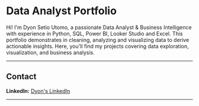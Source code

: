 # Data Analyst Portfolio

Hi! I'm Dyon Setio Utomo, a passionate Data Analyst & Business Intelligence with experience in Python, SQL, Power BI, Looker Studio and Excel. 
This portfolio demonstrates in cleaning, analyzing and visualizing data to derive actionable insights. 
Here, you'll find my projects covering data exploration, visualization, and business analysis.

---

## Contact
**LinkedIn:** [Dyon's LinkedIn](https://www.linkedin.com/in/dyonsetio/)  

---
